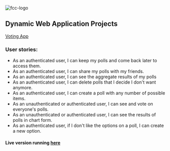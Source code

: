 ![fcc-logo](https://raw.githubusercontent.com/MarkoN95/Voting-App/master/client/media/favicon.ico)

## Dynamic Web Application Projects

[Voting App](https://www.freecodecamp.com/challenges/build-a-voting-app)

### User stories:

* As an authenticated user, I can keep my polls and come back later to access them.
* As an authenticated user, I can share my polls with my friends.
* As an authenticated user, I can see the aggregate results of my polls
* As an authenticated user, I can delete polls that I decide I don't want anymore.
* As an authenticated user, I can create a poll with any number of possible items.
* As an unauthenticated or authenticated user, I can see and vote on everyone's polls.
* As an unauthenticated or authenticated user, I can see the results of polls in chart form.
* As an authenticated user, if I don't like the options on a poll, I can create a new option.

#### Live version running [here](https://votinator.herokuapp.com/)
